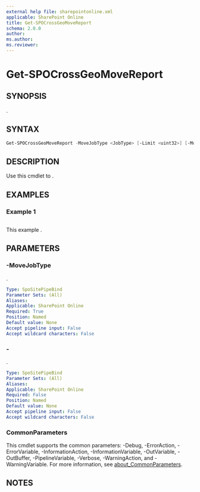 ```yaml
---
external help file: sharepointonline.xml
applicable: SharePoint Online
title: Get-SPOCrossGeoMoveReport
schema: 2.0.0
author: 
ms.author: 
ms.reviewer:
---
```


# Get-SPOCrossGeoMoveReport

## SYNOPSIS

.

## SYNTAX

```powershell
Get-SPOCrossGeoMoveReport -MoveJobType <JobType> [-Limit <uint32>] [-MoveStartTime <datetime>] [-MoveEndTime <datetime>] [-MoveState <MoveState>] [-MoveDirection <MoveDirection>] [<CommonParameters>]
```

## DESCRIPTION
Use this cmdlet to .

## EXAMPLES

### Example 1

```powershell

```

This example .

## PARAMETERS

### -MoveJobType

.

```yaml
Type: SpoSitePipeBind
Parameter Sets: (All)
Aliases: 
Applicable: SharePoint Online
Required: True
Position: Named
Default value: None
Accept pipeline input: False
Accept wildcard characters: False
```

### -

.

```yaml
Type: SpoSitePipeBind
Parameter Sets: (All)
Aliases: 
Applicable: SharePoint Online
Required: False
Position: Named
Default value: None
Accept pipeline input: False
Accept wildcard characters: False
```

### CommonParameters

This cmdlet supports the common parameters: -Debug, -ErrorAction, -ErrorVariable, -InformationAction, -InformationVariable, -OutVariable, -OutBuffer, -PipelineVariable, -Verbose, -WarningAction, and -WarningVariable. For more information, see [about_CommonParameters](https://go.microsoft.com/fwlink/p/?LinkID=113216).

## NOTES
